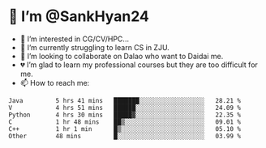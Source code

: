 # 👋 I’m @SankHyan24

- 👀 I’m interested in CG/CV/HPC...
- 🌱 I’m currently struggling to learn CS in ZJU.
- 💞️ I’m looking to collaborate on Dalao who want to Daidai me.
- 💔 I’m glad to learn my professional courses but they are too difficult for me.
- 📫 How to reach me:


<!---
SankHyan24/SankHyan24 is a ✨ special ✨ repository because its `README.md` (this file) appears on your GitHub profile.
You can click the Preview link to take a look at your changes.
--->
<!--START_SECTION:waka-->

```text
Java         5 hrs 41 mins   ███████░░░░░░░░░░░░░░░░░░   28.21 %
V            4 hrs 51 mins   ██████░░░░░░░░░░░░░░░░░░░   24.09 %
Python       4 hrs 30 mins   █████▓░░░░░░░░░░░░░░░░░░░   22.35 %
C            1 hr 48 mins    ██▒░░░░░░░░░░░░░░░░░░░░░░   09.01 %
C++          1 hr 1 min      █▒░░░░░░░░░░░░░░░░░░░░░░░   05.10 %
Other        48 mins         █░░░░░░░░░░░░░░░░░░░░░░░░   03.99 %
```

<!--END_SECTION:waka-->
